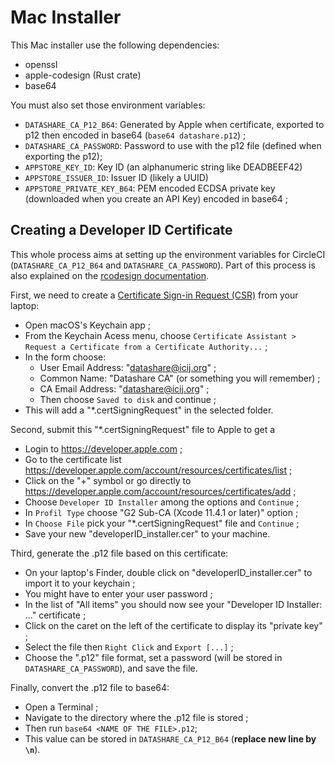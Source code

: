 # Mac Installer

This Mac installer use the following dependencies:

* openssl
* apple-codesign (Rust crate)
* base64

You must also set those environment variables:

* `DATASHARE_CA_P12_B64`: Generated by Apple when certificate, exported to p12 then encoded in base64 (`base64 datashare.p12`) ;
* `DATASHARE_CA_PASSWORD`: Password to use with the p12 file (defined when exporting the p12);
* `APPSTORE_KEY_ID`: Key ID (an alphanumeric string like DEADBEEF42)
* `APPSTORE_ISSUER_ID`: Issuer ID (likely a UUID)
* `APPSTORE_PRIVATE_KEY_B64`: PEM encoded ECDSA private key (downloaded when you create an API Key) encoded in base64 ;

## Creating a Developer ID Certificate

This whole process aims at setting up the environment variables for CircleCI (`DATASHARE_CA_P12_B64` and `DATASHARE_CA_PASSWORD`). Part of this process is also explained on the [rcodesign documentation](https://gregoryszorc.com/docs/apple-codesign/0.17.0/apple_codesign_certificate_management.html).

First, we need to create a [Certificate Sign-in Request (CSR)](https://developer.apple.com/help/account/create-certificates/create-a-certificate-signing-request) from your laptop:

* Open macOS's Keychain app ;
* From the Keychain Acess menu, choose `Certificate Assistant > Request a Certificate from a Certificate Authority...` ;
* In the form choose:
  * User Email Address: "datashare@icij.org" ;
  * Common Name: "Datashare CA" (or something you will remember) ;
  * CA Email Address: "datashare@icij.org" ;
  * Then choose `Saved to disk` and continue ;
* This will add a "*.certSigningRequest" in the selected folder.

Second, submit this "*.certSigningRequest" file to Apple to get a 

* Login to https://developer.apple.com ;
* Go to the certificate list https://developer.apple.com/account/resources/certificates/list ;
* Click on the "+" symbol or go directly to https://developer.apple.com/account/resources/certificates/add ;
* Choose `Developer ID Installer` among the options and `Continue` ;
* In `Profil Type` choose "G2 Sub-CA (Xcode 11.4.1 or later)" option ;
* In `Choose File` pick your "*.certSigningRequest" file and `Continue` ;
* Save your new "developerID_installer.cer" to your machine.

Third, generate the .p12 file based on this certificate:

* On your laptop's Finder, double click on "developerID_installer.cer" to import it to your keychain ;
* You might have to enter your user password ;
* In the list of "All items" you should now see your "Developer ID Installer: ..." certificate ;
* Click on the caret on the left of the certificate to display its "private key" ;
* Select the file then `Right Click` and `Export [...]` ;
* Choose the ".p12" file format, set a password (will be stored in `DATASHARE_CA_PASSWORD`), and save the file.

Finally, convert the .p12 file to base64:

* Open a Terminal ;
* Navigate to the directory where the .p12 file is stored ;
* Then run `base64 <NAME OF THE FILE>.p12`;
* This value can be stored in `DATASHARE_CA_P12_B64` (**replace new line by `\n`**).